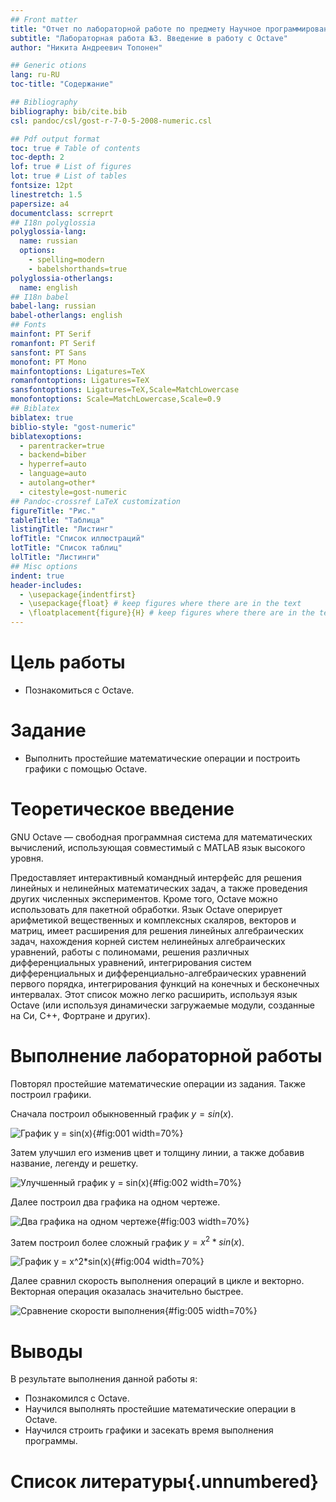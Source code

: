 ```yaml
---
## Front matter
title: "Отчет по лабораторной работе по предмету Научное программирование"
subtitle: "Лабораторная работа №3. Введение в работу с Octave"
author: "Никита Андреевич Топонен"

## Generic otions
lang: ru-RU
toc-title: "Содержание"

## Bibliography
bibliography: bib/cite.bib
csl: pandoc/csl/gost-r-7-0-5-2008-numeric.csl

## Pdf output format
toc: true # Table of contents
toc-depth: 2
lof: true # List of figures
lot: true # List of tables
fontsize: 12pt
linestretch: 1.5
papersize: a4
documentclass: scrreprt
## I18n polyglossia
polyglossia-lang:
  name: russian
  options:
	- spelling=modern
	- babelshorthands=true
polyglossia-otherlangs:
  name: english
## I18n babel
babel-lang: russian
babel-otherlangs: english
## Fonts
mainfont: PT Serif
romanfont: PT Serif
sansfont: PT Sans
monofont: PT Mono
mainfontoptions: Ligatures=TeX
romanfontoptions: Ligatures=TeX
sansfontoptions: Ligatures=TeX,Scale=MatchLowercase
monofontoptions: Scale=MatchLowercase,Scale=0.9
## Biblatex
biblatex: true
biblio-style: "gost-numeric"
biblatexoptions:
  - parentracker=true
  - backend=biber
  - hyperref=auto
  - language=auto
  - autolang=other*
  - citestyle=gost-numeric
## Pandoc-crossref LaTeX customization
figureTitle: "Рис."
tableTitle: "Таблица"
listingTitle: "Листинг"
lofTitle: "Список иллюстраций"
lotTitle: "Список таблиц"
lolTitle: "Листинги"
## Misc options
indent: true
header-includes:
  - \usepackage{indentfirst}
  - \usepackage{float} # keep figures where there are in the text
  - \floatplacement{figure}{H} # keep figures where there are in the text
---
```


# Цель работы

- Познакомиться с Octave.

# Задание

- Выполнить простейшие математические операции и построить графики с помощью Octave.

# Теоретическое введение

GNU Octave — свободная программная система для математических вычислений, использующая совместимый с MATLAB язык высокого уровня.

Предоставляет интерактивный командный интерфейс для решения линейных и нелинейных математических задач, а также проведения других численных экспериментов. Кроме того, Octave можно использовать для пакетной обработки. Язык Octave оперирует арифметикой вещественных и комплексных скаляров, векторов и матриц, имеет расширения для решения линейных алгебраических задач, нахождения корней систем нелинейных алгебраических уравнений, работы с полиномами, решения различных дифференциальных уравнений, интегрирования систем дифференциальных и дифференциально-алгебраических уравнений первого порядка, интегрирования функций на конечных и бесконечных интервалах. Этот список можно легко расширить, используя язык Octave (или используя динамически загружаемые модули, созданные на Си, C++, Фортране и других).

# Выполнение лабораторной работы

Повторял простейшие математические операции из задания. Также построил графики.

Сначала построил обыкновенный график $y = sin(x)$.

![График $y = sin(x)$](image/1.png){#fig:001 width=70%}

Затем улучшил его изменив цвет и толщину линии, а также добавив название, легенду и решетку.

![Улучшенный график $y = sin(x)$](image/4.png){#fig:002 width=70%}

Далее построил два графика на одном чертеже.

![Два графика на одном чертеже](image/5.png){#fig:003 width=70%}

Затем построил более сложный график $y = x^2*sin(x)$.

![График $y = x^2*sin(x)$](image/graph2.png){#fig:004 width=70%}

Далее сравнил скорость выполнения операций в цикле и векторно. Векторная операция оказалась значительно быстрее.

![Сравнение скорости выполнения](image/6.png){#fig:005 width=70%}

# Выводы

В результате выполнения данной работы я:

- Познакомился с Octave.
- Научился выполнять простейшие математические операции в Octave.
- Научился строить графики и засекать время выполнения программы.

# Список литературы{.unnumbered}
